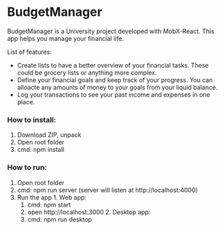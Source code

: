 # BudgetManager #
BudgetManager is a University project developed with MobX-React. This app helps you manage your financial life.

List of features:
* Create lists to have a better overview of your financial tasks. These could be grocery lists or anything more complex.
* Define your financial goals and keep track of your progress. You can alloacte any amounts of money to your goals from your liquid balance.
* Log your transactions to see your past income and expenses in one place.

### How to install: ###
  1. Download ZIP, unpack
  2. Open root folder
  3. cmd: npm install

### How to run: ###
  1. Open root folder
  2. cmd: npm run server (server will listen at http://localhost:4000)
  3. Run the app
    1. Web app:
      1. cmd: npm start
      2. open http://localhost:3000
    2. Desktop app:
      1. cmd: npm run desktop
